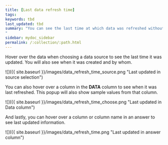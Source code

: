 ```yaml
---
title: [Last data refresh time]
tags:
keywords: tbd
last_updated: tbd
summary: "You can see the last time at which data was refreshed without having to visit the **DATA** page.
"
sidebar: mydoc_sidebar
permalink: /:collection/:path.html
---
```

Hover over the data when choosing a data source to see the last time it was updated. You will also see when it was created and by whom.

 ![]({{ site.baseurl }}/images/data_refresh_time_source.png "Last updated in source selection")

You can also hover over a column in the **DATA** column to see when it was last refreshed. This popup will also show sample values from that column.

 ![]({{ site.baseurl }}/images/data_refresh_time_choose.png "Last updated in Data column")

And lastly, you can hover over a column or column name in an answer to see last updated information.

 ![]({{ site.baseurl }}/images/data_refresh_time.png "Last updated in answer column")
